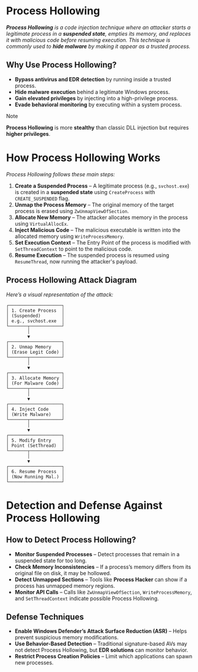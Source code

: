 # Process Hollowing
***Process Hollowing** is a code injection technique where an attacker starts a legitimate process in a **suspended state**, empties its memory, and replaces it with malicious code before resuming execution.
This technique is commonly used to **hide malware** by making it appear as a trusted process.*

## Why Use Process Hollowing?

- **Bypass antivirus and EDR detection** by running inside a trusted process.
- **Hide malware execution** behind a legitimate Windows process.
- **Gain elevated privileges** by injecting into a high-privilege process.
- **Evade behavioral monitoring** by executing within a system process.

> [!NOTE]
> **Process Hollowing** is more **stealthy** than classic DLL injection but requires **higher privileges**.

# How Process Hollowing Works
*Process Hollowing follows these main steps:*

1. **Create a Suspended Process** – A legitimate process (e.g., ```svchost.exe```) is created in a **suspended state** using ```CreateProcess``` with ```CREATE_SUSPENDED``` flag.
2. **Unmap the Process Memory** – The original memory of the target process is erased using ```ZwUnmapViewOfSection```.
3. **Allocate New Memory** – The attacker allocates memory in the process using ```VirtualAllocEx```.
4. **Inject Malicious Code** – The malicious executable is written into the allocated memory using ```WriteProcessMemory```.
5. **Set Execution Context** – The Entry Point of the process is modified with ```SetThreadContext``` to point to the malicious code.
6. **Resume Execution** – The suspended process is resumed using ```ResumeThread```, now running the attacker's payload.

## Process Hollowing Attack Diagram
*Here’s a visual representation of the attack:*
```
┌────────────────────┐
│ 1. Create Process  │  
│ (Suspended)        │  
│ e.g., svchost.exe  │  
└───────┬────────────┘  
        │  
        ▼  
┌────────────────────┐  
│ 2. Unmap Memory    │  
│ (Erase Legit Code) │  
└───────┬────────────┘  
        │  
        ▼  
┌────────────────────┐  
│ 3. Allocate Memory │  
│ (For Malware Code) │  
└───────┬────────────┘  
        │  
        ▼  
┌────────────────────┐  
│ 4. Inject Code     │  
│ (Write Malware)    │  
└───────┬────────────┘  
        │  
        ▼  
┌────────────────────┐  
│ 5. Modify Entry    │  
│ Point (SetThread)  │  
└───────┬────────────┘  
        │  
        ▼  
┌────────────────────┐  
│ 6. Resume Process  │  
│ (Now Running Mal.) │  
└────────────────────┘  
```

# Detection and Defense Against Process Hollowing
## How to Detect Process Hollowing?
- **Monitor Suspended Processes** – Detect processes that remain in a suspended state for too long.
- **Check Memory Inconsistencies** – If a process’s memory differs from its original file on disk, it may be hollowed.
- **Detect Unmapped Sections** – Tools like **Process Hacker** can show if a process has unmapped memory regions.
- **Monitor API Calls** – Calls like ```ZwUnmapViewOfSection```, ```WriteProcessMemory```, and ```SetThreadContext``` indicate possible Process Hollowing.

## Defense Techniques

- **Enable Windows Defender’s Attack Surface Reduction (ASR)** – Helps prevent suspicious memory modifications.
- **Use Behavior-Based Detection** – Traditional signature-based AVs may not detect Process Hollowing, but **EDR solutions** can monitor behavior.
- **Restrict Process Creation Policies** – Limit which applications can spawn new processes.
